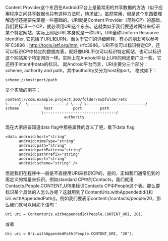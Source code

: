 Content Provider这个东西在Android平台上是最常用的共享数据的方法（似乎应用程序之间共享数据也只有这种方法吧，待求证）。虽然常用，但是这个东西要理解透彻还是要先掌握一些基础的。URI就是Content Provider（简称CP）的基础。我们要标识一个CP，就必须用URI这个东东。这就类似于我们要通过网址来标识某个特定网站，实际上网址URL本身就是一种URI。URI全称Uniform Resource Identifier, 它包括了URL和URN。而关于它们的详细解释，有心的朋友可以参考RFC3896：http://tools.ietf.org/html /rfc3986。URI不仅可以标识特定CP，还可以标识CP中特定的数据库表，就好像URL不仅可以标识特定网站，也可以标识这个网站某个特定网页一样。实际上在Android平台上URI的用途更广泛一些，它还用于Intent中data的标识。 
就Android平台而言，URI主要分三个部分：scheme, authority and path。其中authority又分为host和port。
格式如下： 
```  
scheme://host:port/path 
```
举个实际的例子： 
```  
content://com.example.project:200/folder/subfolder/etc 
\-----/  \-----------------/ \---/ \--------------------------/ 
scheme           host         port        path 
                \--------------------------------/ 
                          authority    
```
现在大家应该知道data flag中那些属性的含义了吧，看下data flag 
```  
<data android:host="string" 
      android:mimeType="string"
      android:path="string"
      android:pathPattern="string"
      android:pathPrefix="string"
      android:port="string"
      android:scheme="string" />
```
但是我们在程序中一般是不直接用URI来标识CP的，是的，正如我们通常见到的用定义的常量来标识。例如standard CP中的Contacts，我们就用Contacts.People.CONTENT_URI来标识Contacts CP中People这个表。那么要标识某个具体的人怎么办呢？这就用到了ContentUris.withAppendedId()和Uri.withAppendedPath()。例如我们要表示content://contacts/people/20，那么我们就可以用如下语句： 
```  
Uri uri = ContentUris.withAppendedId(People.CONTENT_URI, 20); 
```
或者 
```  
Uri uri = Uri.withAppendedPath(People.CONTENT_URI, "20");
```
